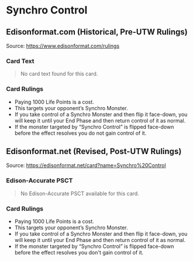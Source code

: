 # Synchro Control

## Edisonformat.com (Historical, Pre-UTW Rulings)

Source: https://www.edisonformat.com/rulings

### Card Text

> No card text found for this card.

### Card Rulings

*   Paying 1000 Life Points is a cost.
*   This targets your opponent’s Synchro Monster.
*   If you take control of a Synchro Monster and then flip it face-down, you will keep it until your End Phase and then return control of it as normal.
*   If the monster targeted by “Synchro Control” is flipped face-down before the effect resolves you do not gain control of it.

## Edisonformat.net (Revised, Post-UTW Rulings)

Source: https://edisonformat.net/card?name=Synchro%20Control

### Edison-Accurate PSCT

> No Edison-Accurate PSCT available for this card.

### Card Rulings

*   Paying 1000 Life Points is a cost.
*   This targets your opponent’s Synchro Monster.
*   If you take control of a Synchro Monster and then flip it face-down, you will keep it until your End Phase and then return control of it as normal.
*   If the monster targeted by “Synchro Control” is flipped face-down before the effect resolves you don't gain control of it.
            